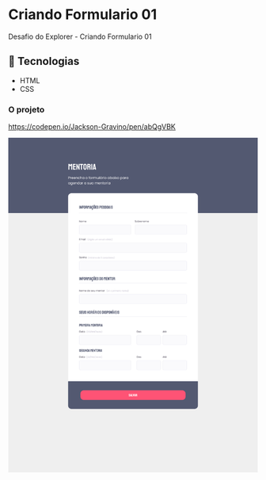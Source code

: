 # Criando Formulario 01

Desafio do Explorer - Criando Formulario 01

## 🚀 Tecnologias

- HTML
- CSS

### O projeto

https://codepen.io/Jackson-Gravino/pen/abQgVBK

<img src="images/Desafio.jpg" />
